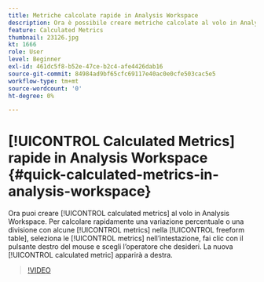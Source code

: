 ```yaml
---
title: Metriche calcolate rapide in Analysis Workspace
description: Ora è possibile creare metriche calcolate al volo in Analysis Workspace.  Per calcolare rapidamente una variazione percentuale o una divisione con alcune metriche nella tabella a forma libera, seleziona le metriche dall’intestazione, fai clic con il pulsante destro del mouse e scegli l’operatore che desideri. La nuova metrica calcolata verrà visualizzata a destra.
feature: Calculated Metrics
thumbnail: 23126.jpg
kt: 1666
role: User
level: Beginner
exl-id: 461dc5f8-b52e-47ce-b2c4-afe4426dab16
source-git-commit: 84984ad9bf65cfc69117e40ac0e0cfe503cac5e5
workflow-type: tm+mt
source-wordcount: '0'
ht-degree: 0%

---
```


# [!UICONTROL Calculated Metrics] rapide in Analysis Workspace {#quick-calculated-metrics-in-analysis-workspace}

Ora puoi creare [!UICONTROL calculated metrics] al volo in Analysis Workspace.  Per calcolare rapidamente una variazione percentuale o una divisione con alcune [!UICONTROL metrics] nella [!UICONTROL freeform table], seleziona le [!UICONTROL metrics] nell’intestazione, fai clic con il pulsante destro del mouse e scegli l’operatore che desideri. La nuova [!UICONTROL calculated metric] apparirà a destra.

>[!VIDEO](https://video.tv.adobe.com/v/329415/?quality=12&learn=on&captions=ita)
